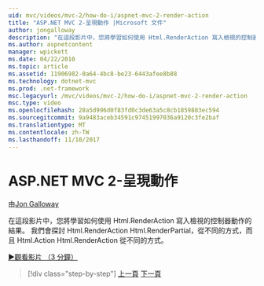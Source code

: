 ```yaml
---
uid: mvc/videos/mvc-2/how-do-i/aspnet-mvc-2-render-action
title: "ASP.NET MVC 2-呈現動作 |Microsoft 文件"
author: jongalloway
description: "在這段影片中，您將學習如何使用 Html.RenderAction 寫入檢視的控制器動作的結果。 我們將探討如何 Html.RenderAction 不同 fr..."
ms.author: aspnetcontent
manager: wpickett
ms.date: 04/22/2010
ms.topic: article
ms.assetid: 11906982-0a64-4bc8-be23-6443afee8b88
ms.technology: dotnet-mvc
ms.prod: .net-framework
msc.legacyurl: /mvc/videos/mvc-2/how-do-i/aspnet-mvc-2-render-action
msc.type: video
ms.openlocfilehash: 28a5d996d0f83fd0c3de63a5c8cb1859883ec594
ms.sourcegitcommit: 9a9483aceb34591c97451997036a9120c3fe2baf
ms.translationtype: MT
ms.contentlocale: zh-TW
ms.lasthandoff: 11/10/2017
---
```

<a name="aspnet-mvc-2---render-action"></a>ASP.NET MVC 2-呈現動作
====================
由[Jon Galloway](https://github.com/jongalloway)

在這段影片中，您將學習如何使用 Html.RenderAction 寫入檢視的控制器動作的結果。 我們會探討 Html.RenderAction Html.RenderPartial，從不同的方式，而且 Html.Action Html.RenderAction 從不同的方式。

[&#9654;觀看影片 （3 分鐘）](https://channel9.msdn.com/Blogs/ASP-NET-Site-Videos/aspnet-mvc-2-render-action)

>[!div class="step-by-step"]
[上一頁](aspnet-mvc-2-areas.md)
[下一頁](5-minute-introduction-to-aspnet-mvc.md)
